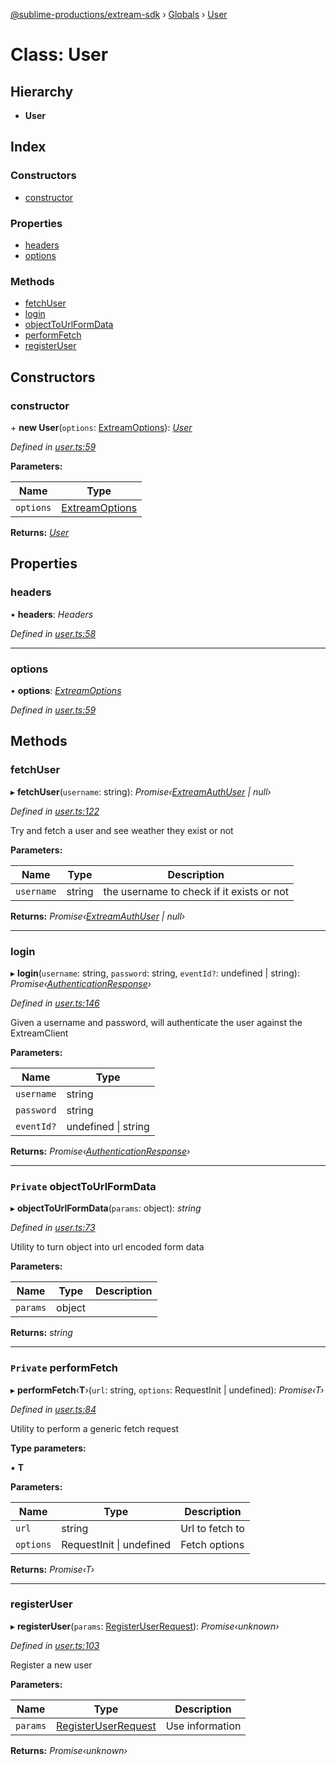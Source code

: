 [@sublime-productions/extream-sdk](../README.md) › [Globals](../globals.md) › [User](user.md)

# Class: User

## Hierarchy

* **User**

## Index

### Constructors

* [constructor](user.md#constructor)

### Properties

* [headers](user.md#headers)
* [options](user.md#options)

### Methods

* [fetchUser](user.md#fetchuser)
* [login](user.md#login)
* [objectToUrlFormData](user.md#private-objecttourlformdata)
* [performFetch](user.md#private-performfetch)
* [registerUser](user.md#registeruser)

## Constructors

###  constructor

\+ **new User**(`options`: [ExtreamOptions](../interfaces/extreamoptions.md)): *[User](user.md)*

*Defined in [user.ts:59](https://github.com/Extream-SaaS/ex-sdk/blob/38e00dd/src/user.ts#L59)*

**Parameters:**

Name | Type |
------ | ------ |
`options` | [ExtreamOptions](../interfaces/extreamoptions.md) |

**Returns:** *[User](user.md)*

## Properties

###  headers

• **headers**: *Headers*

*Defined in [user.ts:58](https://github.com/Extream-SaaS/ex-sdk/blob/38e00dd/src/user.ts#L58)*

___

###  options

• **options**: *[ExtreamOptions](../interfaces/extreamoptions.md)*

*Defined in [user.ts:59](https://github.com/Extream-SaaS/ex-sdk/blob/38e00dd/src/user.ts#L59)*

## Methods

###  fetchUser

▸ **fetchUser**(`username`: string): *Promise‹[ExtreamAuthUser](../interfaces/extreamauthuser.md) | null›*

*Defined in [user.ts:122](https://github.com/Extream-SaaS/ex-sdk/blob/38e00dd/src/user.ts#L122)*

Try and fetch a user and see weather they exist or not

**Parameters:**

Name | Type | Description |
------ | ------ | ------ |
`username` | string | the username to check if it exists or not  |

**Returns:** *Promise‹[ExtreamAuthUser](../interfaces/extreamauthuser.md) | null›*

___

###  login

▸ **login**(`username`: string, `password`: string, `eventId?`: undefined | string): *Promise‹[AuthenticationResponse](../interfaces/authenticationresponse.md)›*

*Defined in [user.ts:146](https://github.com/Extream-SaaS/ex-sdk/blob/38e00dd/src/user.ts#L146)*

Given a username and password, will authenticate the user against the ExtreamClient

**Parameters:**

Name | Type |
------ | ------ |
`username` | string |
`password` | string |
`eventId?` | undefined &#124; string |

**Returns:** *Promise‹[AuthenticationResponse](../interfaces/authenticationresponse.md)›*

___

### `Private` objectToUrlFormData

▸ **objectToUrlFormData**(`params`: object): *string*

*Defined in [user.ts:73](https://github.com/Extream-SaaS/ex-sdk/blob/38e00dd/src/user.ts#L73)*

Utility to turn object into url encoded form data

**Parameters:**

Name | Type | Description |
------ | ------ | ------ |
`params` | object |   |

**Returns:** *string*

___

### `Private` performFetch

▸ **performFetch**‹**T**›(`url`: string, `options`: RequestInit | undefined): *Promise‹T›*

*Defined in [user.ts:84](https://github.com/Extream-SaaS/ex-sdk/blob/38e00dd/src/user.ts#L84)*

Utility to perform a generic fetch request

**Type parameters:**

▪ **T**

**Parameters:**

Name | Type | Description |
------ | ------ | ------ |
`url` | string | Url to fetch to |
`options` | RequestInit &#124; undefined | Fetch options  |

**Returns:** *Promise‹T›*

___

###  registerUser

▸ **registerUser**(`params`: [RegisterUserRequest](../interfaces/registeruserrequest.md)): *Promise‹unknown›*

*Defined in [user.ts:103](https://github.com/Extream-SaaS/ex-sdk/blob/38e00dd/src/user.ts#L103)*

Register a new user

**Parameters:**

Name | Type | Description |
------ | ------ | ------ |
`params` | [RegisterUserRequest](../interfaces/registeruserrequest.md) | Use information  |

**Returns:** *Promise‹unknown›*
